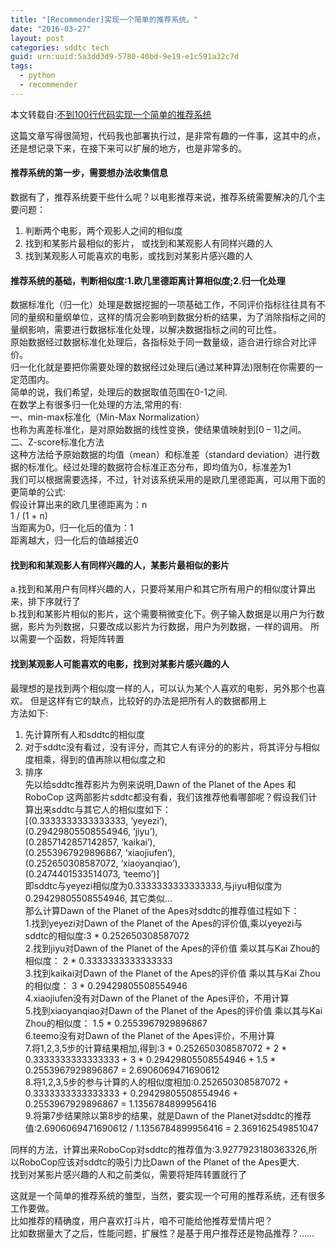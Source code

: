 ```yaml
---
title: "[Recommender]实现一个简单的推荐系统。"
date: "2016-03-27"
layout: post
categories: sddtc tech
guid: urn:uuid:5a3dd3d9-5780-40bd-9e19-e1c591a32c7d
tags:
  - python
  - recommender
---
```


本文转载自:[不到100行代码实现一个简单的推荐系统](http://www.kai-zhou.com/recommandation-system-implement-in-100-line/)  

这篇文章写得很简短，代码我也部署执行过，是非常有趣的一件事，这其中的点，还是想记录下来，在接下来可以扩展的地方，也是非常多的。  

#### 推荐系统的第一步，需要想办法收集信息

数据有了，推荐系统要干些什么呢？以电影推荐来说，推荐系统需要解决的几个主要问题：  
1. 判断两个电影，两个观影人之间的相似度  
2. 找到和某影片最相似的影片， 或找到和某观影人有同样兴趣的人  
3. 找到某观影人可能喜欢的电影，或找到对某影片感兴趣的人  


#### 推荐系统的基础，判断相似度:1.欧几里德距离计算相似度;2.归一化处理
数据标准化（归一化）处理是数据挖掘的一项基础工作，不同评价指标往往具有不同的量纲和量纲单位，这样的情况会影响到数据分析的结果，为了消除指标之间的量纲影响，需要进行数据标准化处理，以解决数据指标之间的可比性。  
原始数据经过数据标准化处理后，各指标处于同一数量级，适合进行综合对比评价。   
归一化化就是要把你需要处理的数据经过处理后(通过某种算法)限制在你需要的一定范围内。  
简单的说，我们希望，处理后的数据取值范围在0-1之间.   
在数学上有很多归一化处理的方法,常用的有:  
一、min-max标准化（Min-Max Normalization）  
也称为离差标准化，是对原始数据的线性变换，使结果值映射到[0 – 1]之间。  
二、Z-score标准化方法  
这种方法给予原始数据的均值（mean）和标准差（standard deviation）进行数据的标准化。经过处理的数据符合标准正态分布，即均值为0，标准差为1  
我们可以根据需要选择，不过，针对该系统采用的是欧几里德距离，可以用下面的更简单的公式:  
假设计算出来的欧几里德距离为：n  
1 / (1 + n)  
当距离为0，归一化后的值为：1  
距离越大，归一化后的值越接近0  

#### 找到和和某观影人有同样兴趣的人，某影片最相似的影片  
a.找到和某用户有同样兴趣的人，只要将某用户和其它所有用户的相似度计算出来，排下序就行了  
b.找到和某影片相似的影片，这个需要稍微变化下。例子输入数据是以用户为行数据，影片为列数据，只要改成以影片为行数据，用户为列数据，一样的调用。 所以需要一个函数，将矩阵转置  

#### 找到某观影人可能喜欢的电影，找到对某影片感兴趣的人
最理想的是找到两个相似度一样的人，可以认为某个人喜欢的电影，另外那个也喜欢。 但是这样有它的缺点，比较好的办法是把所有人的数据都用上  
方法如下:  
1. 先计算所有人和sddtc的相似度  
2. 对于sddtc没有看过，没有评分，而其它人有评分的的影片，将其评分与相似度相乘，得到的值再除以相似度之和  
3. 排序  
先以给sddtc推荐影片为例来说明,Dawn of the Planet of the Apes 和 RoboCop 这两部影片sddtc都没有看，我们该推荐他看哪部呢？假设我们计算出来sddtc与其它人的相似度如下：  
[(0.3333333333333333, ‘yeyezi’),  
(0.29429805508554946, ‘jiyu’),  
(0.2857142857142857, ‘kaikai’),  
(0.2553967929896867, ‘xiaojiufen’),  
(0.252650308587072, ‘xiaoyanqiao’),  
(0.2474401533514073, ‘teemo’)]  
即sddtc与yeyezi相似度为0.3333333333333333,与jiyu相似度为0.29429805508554946, 其它类似…   
那么计算Dawn of the Planet of the Apes对sddtc的推荐值过程如下：  
1.找到yeyezi对Dawn of the Planet of the Apes的评价值,乘以yeyezi与sddtc的相似度:3 *  0.252650308587072  
2.找到jiyu对Dawn of the Planet of the Apes的评价值  乘以其与Kai Zhou的相似度： 2 * 0.3333333333333333  
3.找到kaikai对Dawn of the Planet of the Apes的评价值  乘以其与Kai Zhou的相似度： 3 * 0.29429805508554946  
4.xiaojiufen没有对Dawn of the Planet of the Apes评价，不用计算  
5.找到xiaoyanqiao对Dawn of the Planet of the Apes的评价值  乘以其与Kai Zhou的相似度： 1.5 * 0.2553967929896867  
6.teemo没有对Dawn of the Planet of the Apes评价，不用计算  
7.将1,2,3,5步的计算结果相加,得到:3 * 0.252650308587072 + 2 * 0.3333333333333333 + 3 * 0.29429805508554946 + 1.5 * 0.2553967929896867 = 2.6906069471690612  
8.将1,2,3,5步的参与计算的人的相似度相加:0.252650308587072 + 0.3333333333333333 + 0.29429805508554946 + 0.2553967929896867 = 1.1356784899956416  
9.将第7步结果除以第8步的结果，就是Dawn of the Planet对sddtc的推荐值:2.6906069471690612 / 1.1356784899956416 = 2.369162549851047  

同样的方法，计算出来RoboCop对sddtc的推荐值为:3.9277923180363326,所以RoboCop应该对sddtc的吸引力比Dawn of the Planet of the Apes更大.   
找到对某影片感兴趣的人和之前类似，需要将矩阵转置就行了  

这就是一个简单的推荐系统的雏型，当然，要实现一个可用的推荐系统，还有很多工作要做。  
比如推荐的精确度，用户喜欢打斗片，咱不可能给他推荐爱情片吧？  
比如数据量大了之后，性能问题，扩展性？是基于用户推荐还是物品推荐？……





